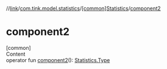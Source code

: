 //[link](../../index.md)/[com.tink.model.statistics](../index.md)/[[common]Statistics](index.md)/[component2](component2.md)



# component2  
[common]  
Content  
operator fun [component2](component2.md)(): [Statistics.Type](-type/index.md)  



